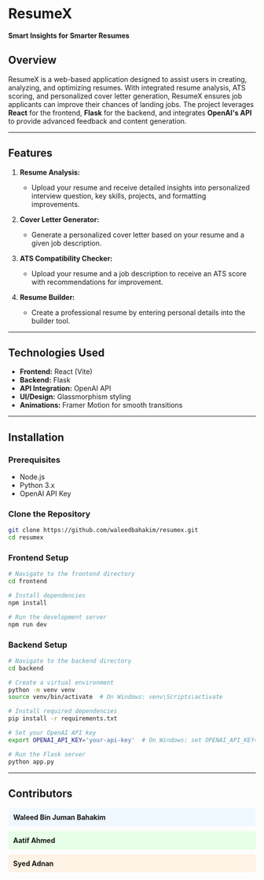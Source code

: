 # **ResumeX**  
**Smart Insights for Smarter Resumes**  

## **Overview**  
ResumeX is a web-based application designed to assist users in creating, analyzing, and optimizing resumes. With integrated resume analysis, ATS scoring, and personalized cover letter generation, ResumeX ensures job applicants can improve their chances of landing jobs. The project leverages **React** for the frontend, **Flask** for the backend, and integrates **OpenAI's API** to provide advanced feedback and content generation.

---

## **Features**  
1. **Resume Analysis:**  
   - Upload your resume and receive detailed insights into personalized interview question, key skills, projects, and formatting improvements.  

2. **Cover Letter Generator:**  
   - Generate a personalized cover letter based on your resume and a given job description.  

3. **ATS Compatibility Checker:**  
   - Upload your resume and a job description to receive an ATS score with recommendations for improvement.  

4. **Resume Builder:**  
   - Create a professional resume by entering personal details into the builder tool.  


---

## **Technologies Used**  
- **Frontend:** React (Vite)  
- **Backend:** Flask  
- **API Integration:** OpenAI API  
- **UI/Design:** Glassmorphism styling 
- **Animations:** Framer Motion for smooth transitions  

---

## **Installation**  

### **Prerequisites**  
- Node.js  
- Python 3.x  
- OpenAI API Key  

### **Clone the Repository**  
```bash
git clone https://github.com/waleedbahakim/resumex.git
cd resumex
```

### **Frontend Setup**
```bash
# Navigate to the frontend directory
cd frontend

# Install dependencies
npm install

# Run the development server
npm run dev
```

### **Backend Setup**
```bash
# Navigate to the backend directory
cd backend

# Create a virtual environment 
python -m venv venv
source venv/bin/activate  # On Windows: venv\Scripts\activate

# Install required dependencies
pip install -r requirements.txt

# Set your OpenAI API key
export OPENAI_API_KEY='your-api-key'  # On Windows: set OPENAI_API_KEY='your-api-key'

# Run the Flask server
python app.py
```

---

## **Contributors**
<div style="background-color: #f0f8ff; padding: 10px; border-radius: 5px; margin-bottom: 10px;"> <strong>Waleed Bin Juman Bahakim</strong> </div> <div style="background-color: #e6ffe6; padding: 10px; border-radius: 5px; margin-bottom: 10px;"> <strong>Aatif Ahmed</strong></div> <div style="background-color: #fff3e6; padding: 10px; border-radius: 5px; margin-bottom: 10px;"> <strong>Syed Adnan</strong></div> 





